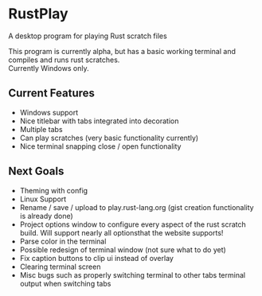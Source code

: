 # RustPlay
A desktop program for playing Rust scratch files

This program is currently alpha, but has a basic working terminal and compiles and runs rust scratches.  
Currently Windows only.

## Current Features
- Windows support
- Nice titlebar with tabs integrated into decoration
- Multiple tabs
- Can play scratches (very basic functionality currently)
- Nice terminal snapping close / open functionality

## Next Goals
- Theming with config
- Linux Support
- Rename / save / upload to play.rust-lang.org (gist creation functionality is already done)
- Project options window to configure every aspect of the rust scratch build. Will support nearly all optionsthat the website supports!
- Parse color in the terminal
- Possible redesign of terminal window (not sure what to do yet)
- Fix caption buttons to clip ui instead of overlay
- Clearing terminal screen
- Misc bugs such as properly switching terminal to other tabs terminal output when switching tabs
